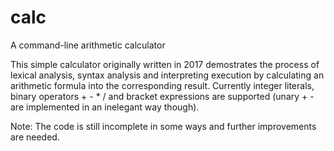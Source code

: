 # calc
A command-line arithmetic calculator

This simple calculator originally written in 2017 demostrates the process of lexical analysis, syntax analysis and interpreting execution by calculating an arithmetic formula into the corresponding result. Currently integer literals, binary operators + - * / and bracket expressions are supported (unary + - are implemented in an inelegant way though).

Note: The code is still incomplete in some ways and further improvements are needed.
